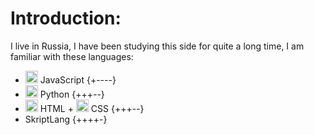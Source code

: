 # **Introduction**:
I live in Russia, I have been studying this side for quite a long time, I am familiar with these languages:
- <img src="https://cdn.jsdelivr.net/gh/devicons/devicon@latest/icons/javascript/javascript-original.svg" width="20" height="20"/> JavaScript {+----}
- <img src="https://cdn.jsdelivr.net/gh/devicons/devicon@latest/icons/python/python-original.svg" width="20" height="20"/> Python {+++--}
- <img src="https://cdn.jsdelivr.net/gh/devicons/devicon@latest/icons/html5/html5-original.svg" width="20" height="20"/> HTML + <img src="https://cdn.jsdelivr.net/gh/devicons/devicon@latest/icons/css/css-original.svg" width="20" height="20"/> CSS {+++--}
- SkriptLang {++++-}
